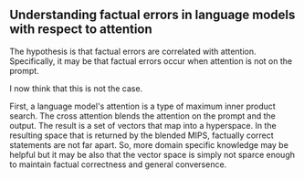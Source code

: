 ## Understanding factual errors in language models with respect to attention


The hypothesis is that factual errors are correlated with attention. Specifically, it may be that factual errors occur when attention is not on the prompt. 

I now think that this is not the case. 

First, a language model's attention is a type of maximum inner product search. The cross attention blends the attention on the prompt and the output. The result is a set of vectors that map into a hyperspace. In the resulting space that is returned by the blended MIPS, factually correct statements are not far apart. So, more domain specific knowledge may be helpful but it may be also that the vector space is simply not sparce enough to maintain factual correctness and general conversence. 


